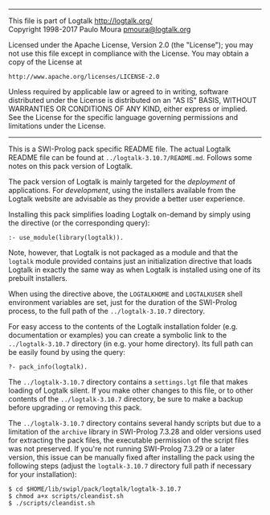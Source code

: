 ________________________________________________________________________

This file is part of Logtalk <http://logtalk.org/>  
Copyright 1998-2017 Paulo Moura <pmoura@logtalk.org>

Licensed under the Apache License, Version 2.0 (the "License");
you may not use this file except in compliance with the License.
You may obtain a copy of the License at

    http://www.apache.org/licenses/LICENSE-2.0

Unless required by applicable law or agreed to in writing, software
distributed under the License is distributed on an "AS IS" BASIS,
WITHOUT WARRANTIES OR CONDITIONS OF ANY KIND, either express or implied.
See the License for the specific language governing permissions and
limitations under the License.
________________________________________________________________________


This is a SWI-Prolog pack specific README file. The actual Logtalk
README file can be found at `../logtalk-3.10.7/README.md`. Follows
some notes on this pack version of Logtalk.

The pack version of Logtalk is mainly targeted for the *deployment*
of applications. For *development*, using the installers available
from the Logtalk website are advisable as they provide a better user
experience.

Installing this pack simplifies loading Logtalk on-demand by simply
using the directive (or the corresponding query):

	:- use_module(library(logtalk)).

Note, however, that Logtalk is not packaged as a module and that the
`logtalk` module provided contains just an initialization directive
that loads Logtalk in exactly the same way as when Logtalk is installed
using one of its prebuilt installers.

When using the directive above, the `LOGTALKHOME` and `LOGTALKUSER`
shell environment variables are set, just for the duration of the
SWI-Prolog process, to the full path of the `../logtalk-3.10.7`
directory.

For easy access to the contents of the Logtalk installation folder
(e.g. documentation or examples) you can create a symbolic link to the
`../logtalk-3.10.7` directory (in e.g. your home directory). Its full
path can be easily found by using the query:

	?- pack_info(logtalk).

The `../logtalk-3.10.7` directory contains a `settings.lgt` file that
makes loading of Logtalk silent. If you make other changes to this file,
or to other contents of the `../logtalk-3.10.7` directory, be sure to
make a backup before upgrading or removing this pack.

The `../logtalk-3.10.7` directory contains several handy scripts but due
to a limitation of the `archive` library in SWI-Prolog 7.3.28 and older
versions used for extracting the pack files, the executable permission
of the script files was not preserved. If you're not running SWI-Prolog
7.3.29 or a later version, this issue can be manually fixed after installing
the pack using the following steps (adjust the `logtalk-3.10.7` directory
full path if necessary for your installation):

	$ cd $HOME/lib/swipl/pack/logtalk/logtalk-3.10.7
	$ chmod a+x scripts/cleandist.sh
	$ ./scripts/cleandist.sh
